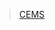 <blockquote class="imgur-embed-pub" lang="en" data-id="a/Wwqvih2"  ><a href="//imgur.com/a/Wwqvih2">CEMS</a></blockquote><script async src="//s.imgur.com/min/embed.js" charset="utf-8"></script>

